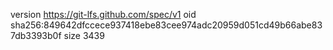 version https://git-lfs.github.com/spec/v1
oid sha256:849642dfccece937418ebe83cee974adc20959d051cd49b66abe837db3393b0f
size 3439
